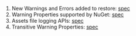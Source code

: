1. New Warnings and Errors added to restore: [spec](https://github.com/NuGet/Home/wiki/Restore-errors-and-warnings)
2. Warning Properties supported by NuGet: [spec](https://github.com/NuGet/Home/wiki/Improved-NuGet-warnings)
3. Assets file logging APIs: [spec](https://github.com/NuGet/Home/wiki/%5BSpec%5D-Warnings-and-errors-in-the-assets-file)
4. Transitive Warning Properties: [spec](https://github.com/NuGet/Home/wiki/%5BSpec%5D-Transitive-Warning-Properties)